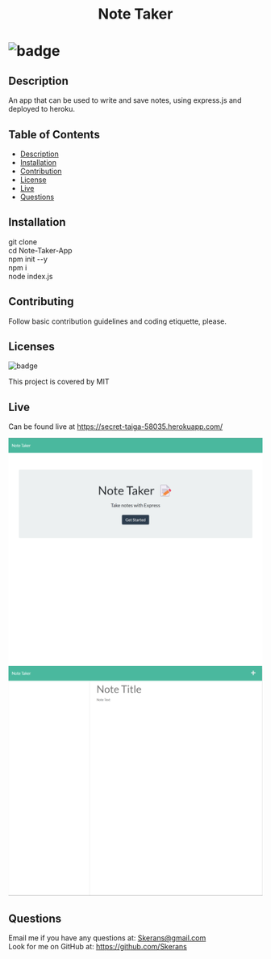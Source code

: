 <h1 align="center"> Note Taker <h1>

![badge](https://img.shields.io/badge/license-MIT-blue)

## Description
An app that can be used to write and save notes, using express.js and deployed to heroku.

## Table of Contents
- [Description](#description) 
- [Installation](#installation)
- [Contribution](#contribution)
- [License](#license)
- [Live](#live)
- [Questions](#questions)

## Installation
git clone </br>
cd Note-Taker-App</br>
npm init --y </br>
npm i </br>
node index.js </br>

## Contributing
Follow basic contribution guidelines and coding etiquette, please.

## Licenses 
![badge](https://img.shields.io/badge/license-MIT-blue)</br>

This project is covered by MIT

## Live
Can be found live at https://secret-taiga-58035.herokuapp.com/

![screenshot of homepage](./Assets/screenshot-1.png)
![screenshot of notes page](./Assets/screenshot-2.png)


## Questions
Email me if you have any questions at: Skerans@gmail.com</br>
Look for me on GitHub at: https://github.com/Skerans
